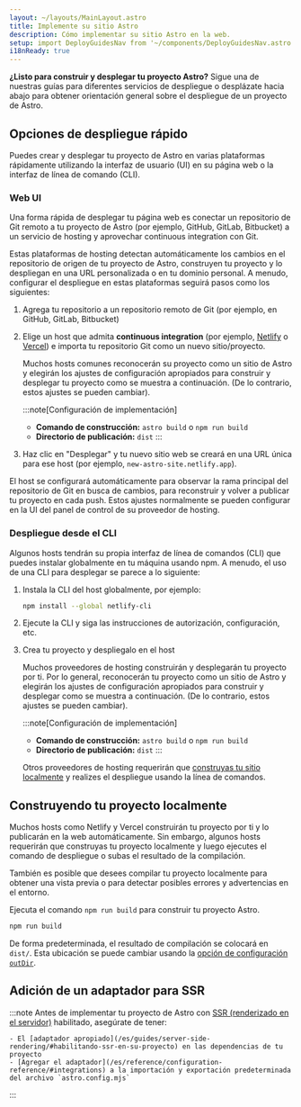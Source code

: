 ```yaml
---
layout: ~/layouts/MainLayout.astro
title: Implemente su sitio Astro
description: Cómo implementar su sitio Astro en la web.
setup: import DeployGuidesNav from '~/components/DeployGuidesNav.astro';
i18nReady: true
---
```

**¿Listo para construir y desplegar tu proyecto Astro?** Sigue una de nuestras guías para diferentes servicios de despliegue o desplázate hacia abajo para obtener orientación general sobre el despliegue de un proyecto de Astro.

<DeployGuidesNav />

## Opciones de despliegue rápido

Puedes crear y desplegar tu proyecto de Astro en varias plataformas rápidamente utilizando la interfaz de usuario (UI) en su página web o la interfaz de línea de comando (CLI).

### Web UI 

Una forma rápida de desplegar tu página web es conectar un repositorio de Git remoto a tu proyecto de Astro (por ejemplo, GitHub, GitLab, Bitbucket) a un servicio de hosting y aprovechar continuous integration con Git.

Estas plataformas de hosting detectan automáticamente los cambios en el repositorio de origen de tu proyecto de Astro, construyen tu proyecto y lo despliegan en una URL personalizada o en tu dominio personal. A menudo, configurar el despliegue en estas plataformas seguirá pasos como los siguientes:

1. Agrega tu repositorio a un repositorio remoto de Git (por ejemplo, en GitHub, GitLab, Bitbucket)

1. Elige un host que admita **continuous integration** (por ejemplo, [Netlify](/es/guides/deploy/netlify/) o [Vercel](/es/guides/deploy/vercel/)) e importa tu repositorio Git como un nuevo sitio/proyecto.

    Muchos hosts comunes reconocerán su proyecto como un sitio de Astro y elegirán los ajustes de configuración apropiados para construir y desplegar tu proyecto como se muestra a continuación. (De lo contrario, estos ajustes se pueden cambiar).

    :::note[Configuración de implementación]
    - **Comando de construcción:** `astro build` o `npm run build`
    - **Directorio de publicación:** `dist`
    :::

1. Haz clic en "Desplegar" y tu nuevo sitio web se creará en una URL única para ese host (por ejemplo, `new-astro-site.netlify.app`).


El host se configurará automáticamente para observar la rama principal del repositorio de Git en busca de cambios, para reconstruir y volver a publicar tu proyecto en cada push. Estos ajustes normalmente se pueden configurar en la UI del panel de control de su proveedor de hosting.

### Despliegue desde el CLI

Algunos hosts tendrán su propia interfaz de línea de comandos (CLI) que puedes instalar globalmente en tu máquina usando npm. A menudo, el uso de una CLI para desplegar se parece a lo siguiente:

1. Instala la CLI del host globalmente, por ejemplo:

    ```bash
    npm install --global netlify-cli
    ```

1. Ejecute la CLI y siga las instrucciones de autorización, configuración, etc.

1. Crea tu proyecto y despliegalo en el host

    Muchos proveedores de hosting construirán y desplegarán tu proyecto por ti. Por lo general, reconocerán tu proyecto como un sitio de Astro y elegirán los ajustes de configuración apropiados para construir y desplegar como se muestra a continuación. (De lo contrario, estos ajustes se pueden cambiar).

    :::note[Configuración de implementación]
    - **Comando de construcción:** `astro build` o `npm run build`
    - **Directorio de publicación:** `dist`
    :::


    Otros proveedores de hosting requerirán que [construyas tu sitio localmente](#construyendo-tu-proyecto-localmente) y realizes el despliegue usando la línea de comandos.

## Construyendo tu proyecto localmente

Muchos hosts como Netlify y Vercel construirán tu proyecto por ti y lo publicarán en la web automáticamente. Sin embargo, algunos hosts requerirán que construyas tu proyecto localmente y luego ejecutes el comando de despliegue o subas el resultado de la compilación.

También es posible que desees compilar tu proyecto localmente para obtener una vista previa o para detectar posibles errores y advertencias en el entorno.

Ejecuta el comando `npm run build` para construir tu proyecto Astro.

```bash
npm run build
```

De forma predeterminada, el resultado de compilación se colocará en `dist/`. Esta ubicación se puede cambiar usando la [opción de configuración `outDir`](/es/reference/configuration-reference/#outdir). 

## Adición de un adaptador para SSR

:::note
Antes de implementar tu proyecto de Astro con [SSR (renderizado en el servidor)](/es/guides/server-side-rendering/) habilitado, asegúrate de tener:

    - El [adaptador apropiado](/es/guides/server-side-rendering/#habilitando-ssr-en-su-proyecto) en las dependencias de tu proyecto
    - [Agregar el adaptador](/es/reference/configuration-reference/#integrations) a la importación y exportación predeterminada del archivo `astro.config.mjs`
:::

